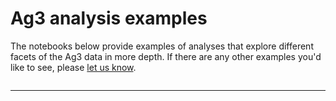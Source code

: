 # Ag3 analysis examples

The notebooks below provide examples of analyses that explore
different facets of the Ag3 data in more depth. If there are any other
examples you'd like to see, please [let us
know](https://github.com/malariagen/vector-data/discussions/new).

```{tableofcontents}
```

---
